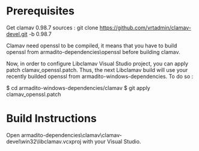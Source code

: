 Prerequisites
==============

Get clamav 0.98.7 sources :
   git clone https://github.com/vrtadmin/clamav-devel.git -b 0.98.7

Clamav need openssl to be compiled, it means that you have to build openssl from armadito-dependencies\openssl before building clamav.

Now, in order to configure Libclamav Visual Studio project, you can apply patch clamav_openssl.patch.
Thus, the next Libclamav build will use your recently builded openssl from armadito-windows-dependencies.
To do so :
 
   $ cd armadito-windows-dependencies/clamav
   $ git apply clamav_openssl.patch
   
   
Build Instructions
==================

Open armadito-dependencies\clamav\clamav-devel\win32\libclamav.vcxproj with your Visual Studio.


